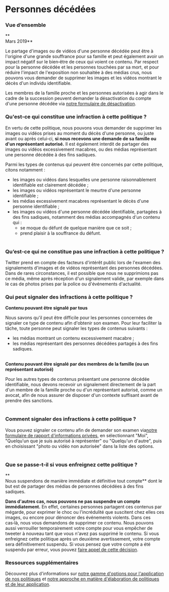 Personnes décédées
==================

### Vue d’ensemble

**  
Mars 2019**

Le partage d'images ou de vidéos d'une personne décédée peut être à l'origine d'une grande souffrance pour sa famille et peut également avoir un impact négatif sur le bien‑être de ceux qui voient ce contenu. Par respect pour la personne décédée et les personnes touchées par sa mort, et pour réduire l'impact de l'exposition non souhaitée à des médias crus, nous pouvons vous demander de supprimer les images et les vidéos montrant le décès d'un individu identifiable.   

Les membres de la famille proche et les personnes autorisées à agir dans le cadre de la succession peuvent demander la désactivation du compte d'une personne décédée via [notre formulaire de désactivation](https://help.twitter.com/forms/account-access/deactivate-or-close-account/deactivate-account-for-deceased).

### Qu'est‑ce qui constitue une infraction à cette politique ?

En vertu de cette politique, nous pouvons vous demander de supprimer les images ou vidéos prises au moment du décès d'une personne, ou juste avant ou après celui‑ci, **si nous recevons une demande de sa famille ou d'un représentant autorisé.** Il est également interdit de partager des images ou vidéos excessivement macabres, ou des médias représentant une personne décédée à des fins sadiques. 

Parmi les types de contenus qui peuvent être concernés par cette politique, citons notamment :  

*   les images ou vidéos dans lesquelles une personne raisonnablement identifiable est clairement décédée ; 
*   les images ou vidéos représentant le meurtre d'une personne identifiable ;
*   les médias excessivement macabres représentant le décès d'une personne identifiable ;
*   les images ou vidéos d'une personne décédée identifiable, partagées à des fins sadiques, notamment des médias accompagnés d'un contenu qui :
    *   se moque du défunt de quelque manière que ce soit ;
    *   prend plaisir à la souffrance du défunt.  
         

### Qu’est‑ce qui ne constitue pas une infraction à cette politique ?

Twitter prend en compte des facteurs d'intérêt public lors de l'examen des signalements d'images et de vidéos représentant des personnes décédées. Dans de rares circonstances, il est possible que nous ne supprimions pas ce média, même après réception d'un signalement valide, par exemple dans le cas de photos prises par la police ou d'événements d'actualité.

### Qui peut signaler des infractions à cette politique ?  

**Contenu pouvant être signalé par tous** 

Nous savons qu'il peut être difficile pour les personnes concernées de signaler ce type de contenu afin d'obtenir son examen. Pour leur faciliter la tâche, toute personne peut signaler les types de contenus suivants :

*   les médias montrant un contenu excessivement macabre ;
*   les médias représentant des personnes décédées partagés à des fins sadiques.   
     

**Contenu pouvant être signalé par des membres de la famille (ou un représentant autorisé)**

Pour les autres types de contenus présentant une personne décédée identifiable, nous devons recevoir un signalement directement de la part d'un membre de la famille proche ou d'un représentant autorisé, comme un avocat, afin de nous assurer de disposer d'un contexte suffisant avant de prendre des sanctions.  
 

### Comment signaler des infractions à cette politique ?  

  
Vous pouvez signaler ce contenu afin de demander son examen via[notre formulaire de rapport d'informations privées](https://help.twitter.com/forms/private_information), en sélectionnant "Moi", "Quelqu'un que je suis autorisé à représenter" ou "Quelqu'un d'autre", puis en choisissant "photo ou vidéo non autorisée" dans la liste des options.  
 

### Que se passe‑t‑il si vous enfreignez cette politique ?  

**  
Nous suspendons de manière immédiate et définitive tout compte** dont le but est de partager des médias de personnes décédées à des fins sadiques. 

**Dans d'autres cas, nous pouvons ne pas suspendre un compte immédiatement.** En effet, certaines personnes partagent ces contenus par mégarde, pour exprimer le choc ou l'incrédulité que suscitent chez elles ces images, ou encore pour dénoncer des événements violents. Dans ces cas‑là, nous vous demandons de supprimer ce contenu. Nous pouvons aussi verrouiller temporairement votre compte pour vous empêcher de tweeter à nouveau tant que vous n'avez pas supprimé le contenu. Si vous enfreignez cette politique après un deuxième avertissement, votre compte sera définitivement suspendu. Si vous pensez que votre compte a été suspendu par erreur, vous pouvez [faire appel de cette décision](https://help.twitter.com/forms/general?subtopic=suspended).  
  

### Ressources supplémentaires  

  
Découvrez plus d'informations sur [notre gamme d'options pour l'application de nos politiques](https://help.twitter.com/rules-and-policies/enforcement-options) et [notre approche en matière d'élaboration de politiques et de leur application](https://help.twitter.com/rules-and-policies/enforcement-philosophy).